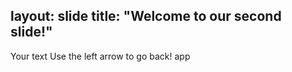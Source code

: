 layout: slide
title: "Welcome to our second slide!"
---
Your text
Use the left arrow to go back! app
